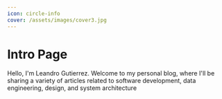 ```yaml
---
icon: circle-info
cover: /assets/images/cover3.jpg
---
```


# Intro Page

Hello, I'm Leandro Gutierrez. Welcome to my personal blog, where I'll be sharing a variety of articles related to software development, data engineering, design, and system architecture
